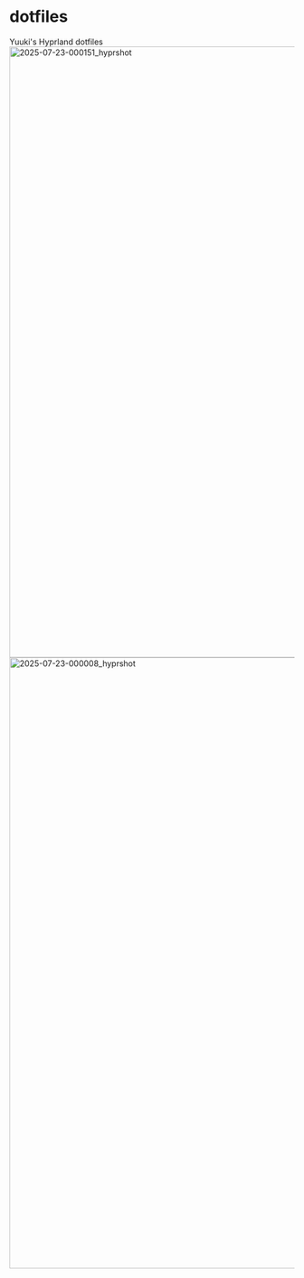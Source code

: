 # dotfiles
Yuuki's Hyprland dotfiles
<img width="1920" height="1080" alt="2025-07-23-000151_hyprshot" src="https://github.com/user-attachments/assets/57776803-991e-4fd9-8d6e-e81fe5d51746" />
<img width="1920" height="1080" alt="2025-07-23-000008_hyprshot" src="https://github.com/user-attachments/assets/6e04afdd-9d54-4395-8741-8c4625bef925" />

